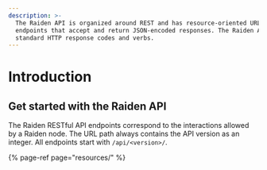 ```yaml
---
description: >-
  The Raiden API is organized around REST and has resource-oriented URL
  endpoints that accept and return JSON-encoded responses. The Raiden API uses
  standard HTTP response codes and verbs.
---
```


# Introduction

## Get started with the Raiden API

The Raiden RESTful API endpoints correspond to the interactions allowed by a Raiden node. The URL path always contains the API version as an integer. All endpoints start with `/api/<version>/`.

{% page-ref page="resources/" %}

